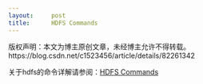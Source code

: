 ```yaml
---
layout:     post
title:      HDFS Commands
---
```

<div id="article_content" class="article_content clearfix csdn-tracking-statistics" data-pid="blog" data-mod="popu_307" data-dsm="post">
								<div class="article-copyright">
					版权声明：本文为博主原创文章，未经博主允许不得转载。					https://blog.csdn.net/c1523456/article/details/82261342				</div>
								            <link rel="stylesheet" href="https://csdnimg.cn/release/phoenix/template/css/ck_htmledit_views-f76675cdea.css">
						<div class="htmledit_views" id="content_views">
                <p>关于hdfs的命令详解请参阅：<a href="http://hadoop.apache.org/docs/r2.6.0/hadoop-project-dist/hadoop-hdfs/HDFSCommands.html" rel="nofollow">HDFS Commands </a></p>            </div>
                </div>